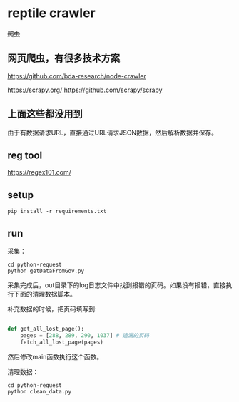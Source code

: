 # reptile crawler

~~爬虫~~

## 网页爬虫，有很多技术方案

https://github.com/bda-research/node-crawler

https://scrapy.org/
https://github.com/scrapy/scrapy

## 上面这些都没用到

由于有数据请求URL，直接通过URL请求JSON数据，然后解析数据并保存。

## reg tool

https://regex101.com/

## setup

```shell
pip install -r requirements.txt
```

## run

采集：
```shell
cd python-request
python getDataFromGov.py
```

采集完成后，out目录下的log日志文件中找到报错的页码。如果没有报错，直接执行下面的清理数据脚本。

补充数据的时候，把页码填写到:

```python

def get_all_lost_page():
    pages = [288, 289, 290, 1037] # 遗漏的页码
    fetch_all_lost_page(pages)

```

然后修改main函数执行这个函数。

清理数据：

```shell
cd python-request
python clean_data.py
```
